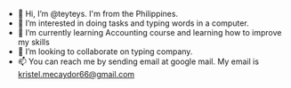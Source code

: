 - 👋 Hi, I’m @teyteys. I'm from the Philippines.
- 👀 I’m interested in doing tasks and typing words in a computer.
- 🌱 I’m currently learning Accounting course and learning how to improve my skills
- 💞️ I’m looking to collaborate on typing company.
- 📫 You can reach me by sending email at google mail. My email is kristel.mecaydor66@gmail.com

<!---
teyteys/teyteys is a ✨ special ✨ repository because its `README.md` (this file) appears on your GitHub profile.
You can click the Preview link to take a look at your changes.
--->

